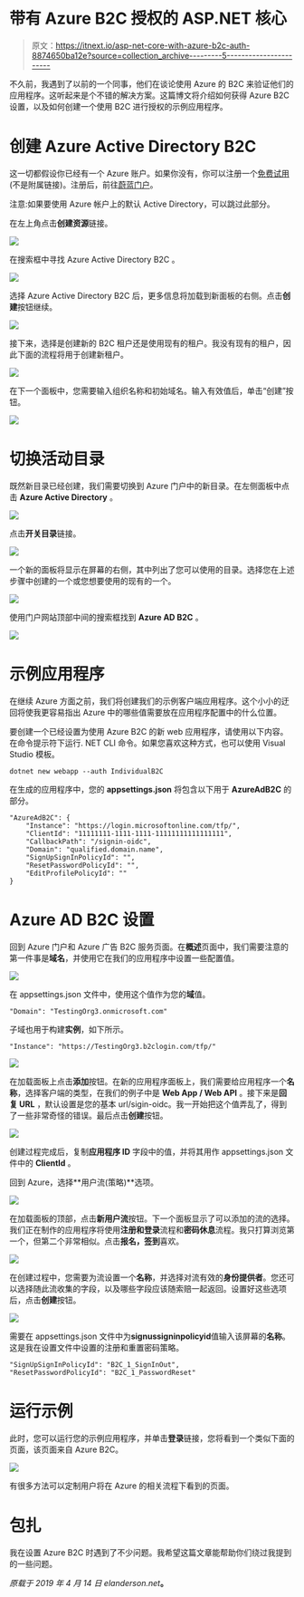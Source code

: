# 带有 Azure B2C 授权的 ASP.NET 核心

> 原文：<https://itnext.io/asp-net-core-with-azure-b2c-auth-8874650ba12e?source=collection_archive---------5----------------------->

不久前，我遇到了以前的一个同事，他们在谈论使用 Azure 的 B2C 来验证他们的应用程序。这听起来是个不错的解决方案。这篇博文将介绍如何获得 Azure B2C 设置，以及如何创建一个使用 B2C 进行授权的示例应用程序。

# 创建 Azure Active Directory B2C

这一切都假设你已经有一个 Azure 账户。如果你没有，你可以注册一个[免费试用](https://azure.microsoft.com/en-us/offers/ms-azr-0044p/)(不是附属链接)。注册后，前往[蔚蓝门户](https://portal.azure.com/)。

注意:如果要使用 Azure 帐户上的默认 Active Directory，可以跳过此部分。

在左上角点击**创建资源**链接。

![](img/50b947884c7f93f6c31bb73436129b72.png)

在搜索框中寻找 Azure Active Directory B2C 。

![](img/17ad1428f0bd3f44f00e532f2391c2af.png)

选择 Azure Active Directory B2C 后，更多信息将加载到新面板的右侧。点击**创建**按钮继续。

![](img/9dbc8c7e74c1e8551991d6a4231666d9.png)

接下来，选择是创建新的 B2C 租户还是使用现有的租户。我没有现有的租户，因此下面的流程将用于创建新租户。

![](img/e3ae07e9facca3caa8399b1010802dcb.png)

在下一个面板中，您需要输入组织名称和初始域名。输入有效值后，单击“创建”按钮。

![](img/10d7bb9aa34237526271278b984d57ff.png)

# 切换活动目录

既然新目录已经创建，我们需要切换到 Azure 门户中的新目录。在左侧面板中点击 **Azure Active Directory** 。

![](img/4a71e873e0ba02d1efcc49b7156b84f3.png)

点击**开关目录**链接。

![](img/7f64751bb9d52710184b5ce965272800.png)

一个新的面板将显示在屏幕的右侧，其中列出了您可以使用的目录。选择您在上述步骤中创建的一个或您想要使用的现有的一个。

![](img/773c226f20401546b6624a926feefe0e.png)

使用门户网站顶部中间的搜索框找到 **Azure AD B2C** 。

![](img/480f5f4e96e6b47cacb8745eb46c0b1e.png)

# 示例应用程序

在继续 Azure 方面之前，我们将创建我们的示例客户端应用程序。这个小小的迂回将使我更容易指出 Azure 中的哪些值需要放在应用程序配置中的什么位置。

要创建一个已经设置为使用 Azure B2C 的新 web 应用程序，请使用以下内容。在命令提示符下运行. NET CLI 命令。如果您喜欢这种方式，也可以使用 Visual Studio 模板。

```
dotnet new webapp --auth IndividualB2C
```

在生成的应用程序中，您的 **appsettings.json** 将包含以下用于 **AzureAdB2C** 的部分。

```
"AzureAdB2C": { 
    "Instance": "https://login.microsoftonline.com/tfp/",
    "ClientId": "11111111-1111-1111-11111111111111111",
    "CallbackPath": "/signin-oidc", 
    "Domain": "qualified.domain.name", 
    "SignUpSignInPolicyId": "", 
    "ResetPasswordPolicyId": "", 
    "EditProfilePolicyId": "" 
}
```

# Azure AD B2C 设置

回到 Azure 门户和 Azure 广告 B2C 服务页面。在**概述**页面中，我们需要注意的第一件事是**域名**，并使用它在我们的应用程序中设置一些配置值。

![](img/e4e1dc983c41d252697d587626610214.png)

在 appsettings.json 文件中，使用这个值作为您的**域**值。

```
"Domain": "TestingOrg3.onmicrosoft.com"
```

子域也用于构建**实例**，如下所示。

```
"Instance": "https://TestingOrg3.b2clogin.com/tfp/"
```

![](img/e80a45f054fb30702aa6bac5ebff2b5a.png)

在加载面板上点击**添加**按钮。在新的应用程序面板上，我们需要给应用程序一个**名称**，选择客户端的类型，在我们的例子中是 **Web App / Web API** 。接下来是**回复 URL** ，默认设置是您的基本 url/sigin-oidc。我一开始把这个值弄乱了，得到了一些非常奇怪的错误。最后点击**创建**按钮。

![](img/8f6d74ef1ab460e247e0a76826d46ee4.png)

创建过程完成后，复制**应用程序 ID** 字段中的值，并将其用作 appsettings.json 文件中的 **ClientId** 。

回到 Azure，选择**用户流(策略)**选项。

![](img/e90dd2ec829f16574b906268c80d408f.png)

在加载面板的顶部，点击**新用户流**按钮。下一个面板显示了可以添加的流的选择。我们正在制作的应用程序将使用**注册和登录**流程和**密码休息**流程。我只打算浏览第一个，但第二个非常相似。点击**报名，签到**喜欢。

![](img/f25237d53bfcfff48453bfcfeaab66aa.png)

在创建过程中，您需要为流设置一个**名称**，并选择对流有效的**身份提供者**。您还可以选择随此流收集的字段，以及哪些字段应该随索赔一起返回。设置好这些选项后，点击**创建**按钮。

![](img/c682c67a1e9c659401080ed7ae639e1c.png)

需要在 appsettings.json 文件中为**signussigninpolicyid**值输入该屏幕的**名称**。这是我在设置文件中设置的注册和重置密码策略。

```
"SignUpSignInPolicyId": "B2C_1_SignInOut", 
"ResetPasswordPolicyId": "B2C_1_PasswordReset"
```

# 运行示例

此时，您可以运行您的示例应用程序，并单击**登录**链接，您将看到一个类似下面的页面，该页面来自 Azure B2C。

![](img/83728d8cf38f1abefb70329f19f440d2.png)

有很多方法可以定制用户将在 Azure 的相关流程下看到的页面。

# 包扎

我在设置 Azure B2C 时遇到了不少问题。我希望这篇文章能帮助你们绕过我提到的一些问题。

*原载于 2019 年 4 月 14 日 elanderson.net*[](https://elanderson.net/2019/04/asp-net-core-with-azure-b2c-auth/)**。**